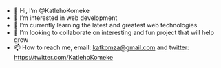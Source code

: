 - 👋 Hi, I’m @KatlehoKomeke
- 👀 I’m interested in web development
- 🌱 I’m currently learning the latest and greatest web technologies
- 💞️ I’m looking to collaborate on interesting and fun project that will help grow
- 📫 How to reach me, email: katkomza@gmail.com and twitter: https://twitter.com/KatlehoKomeke

<!---
KatlehoKomeke/KatlehoKomeke is a ✨ special ✨ repository because its `README.md` (this file) appears on your GitHub profile.
You can click the Preview link to take a look at your changes.
--->
